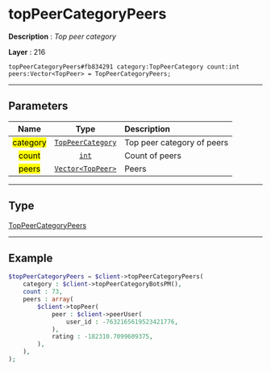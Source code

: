 # topPeerCategoryPeers

**Description** : *Top peer category*

**Layer** : 216

```tl
topPeerCategoryPeers#fb834291 category:TopPeerCategory count:int peers:Vector<TopPeer> = TopPeerCategoryPeers;
```

---

## Parameters

| Name | Type | Description |
| :---: | :---: | :--- |
| <mark>category</mark> | [`TopPeerCategory`](type/TopPeerCategory) | Top peer category of peers |
| <mark>count</mark> | [`int`](type/int) | Count of peers |
| <mark>peers</mark> | [`Vector<TopPeer>`](type/TopPeer) | Peers |

---

## Type

[TopPeerCategoryPeers](type/TopPeerCategoryPeers)

---

## Example

```php
$topPeerCategoryPeers = $client->topPeerCategoryPeers(
	category : $client->topPeerCategoryBotsPM(),
	count : 73,
	peers : array(
		$client->topPeer(
			peer : $client->peerUser(
				user_id : -7632165619523421776,
			),
			rating : -182310.7099609375,
		),
	),
);
```